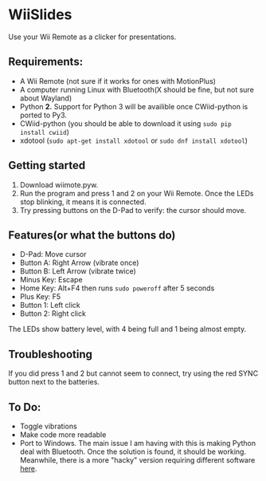 # WiiSlides
Use your Wii Remote as a clicker for presentations.

## Requirements:

- A Wii Remote (not sure if it works for ones with MotionPlus)
- A computer running Linux with Bluetooth(X should be fine, but not sure about Wayland)
- Python **2.** Support for Python 3 will be availible once CWiid-python is ported to Py3.
- CWiid-python (you should be able to download it using `sudo pip install cwiid`)
- xdotool (`sudo apt-get install xdotool` or `sudo dnf install xdotool`)

## Getting started

1. Download wiimote.pyw.
2. Run the program and press 1 and 2 on your Wii Remote. Once the LEDs stop blinking, it means it is connected.
3. Try pressing buttons on the D-Pad to verify: the cursor should move.

## Features(or what the buttons do)

- D-Pad: Move cursor
- Button A: Right Arrow (vibrate once)
- Button B: Left Arrow (vibrate twice)
- Minus Key: Escape
- Home Key: Alt+F4 then runs `sudo poweroff` after 5 seconds
- Plus Key: F5
- Button 1: Left click
- Button 2: Right click

The LEDs show battery level, with 4 being full and 1 being almost empty.

## Troubleshooting
If you did press 1 and 2 but cannot seem to connect, try using the red SYNC button next to the batteries.

## To Do:
- Toggle vibrations
- Make code more readable
- Port to Windows. The main issue I am having with this is making Python deal with Bluetooth. Once the solution is found, it should be working. Meanwhile, there is a more "hacky" version requiring different software [here](https://www.instructables.com/id/Use-a-Wii-Remote-to-Control-a-Computer/).
